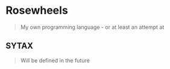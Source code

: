 # Rosewheels
> My own programming language - or at least an attempt at </br>
## SYTAX
> Will be defined in the future
>
>
 